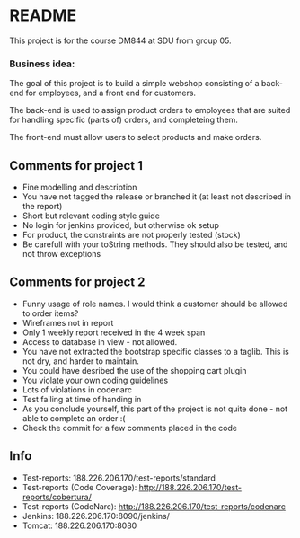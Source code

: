 # README #

This project is for the course DM844 at SDU from group 05.

### Business idea: ###

The goal of this project is to build a simple webshop consisting of a back-end
for employees, and a front end for customers.

The back-end is used to assign product orders to employees that are suited for 
handling specific (parts of) orders, and completeing them.

The front-end must allow users to select products and make orders.

## Comments for project 1

* Fine modelling and description
* You have not tagged the release or branched it (at least not described in the report)
* Short but relevant coding style guide
* No login for jenkins provided, but otherwise ok setup
* For product, the constraints are not properly tested (stock)
* Be carefull with your toString methods. They should also be tested, and not throw exceptions

## Comments for project 2

* Funny usage of role names. I would think a customer should be allowed to order items?
* Wireframes not in report
* Only 1 weekly report received in the 4 week span
* Access to database in view - not allowed.
* You have not extracted the bootstrap specific classes to a taglib. This is not dry, and harder to maintain.
* You could have desribed the use of the shopping cart plugin
* You violate your own coding guidelines
* Lots of violations in codenarc
* Test failing at time of handing in
* As you conclude yourself, this part of the project is not quite done - not able to complete an order :(
* Check the commit for a few comments placed in the code

## Info
* Test-reports: 188.226.206.170/test-reports/standard
* Test-reports (Code Coverage): http://188.226.206.170/test-reports/cobertura/
* Test-reports (CodeNarc): http://188.226.206.170/test-reports/codenarc
* Jenkins: 188.226.206.170:8090/jenkins/
* Tomcat: 188.226.206.170:8080

